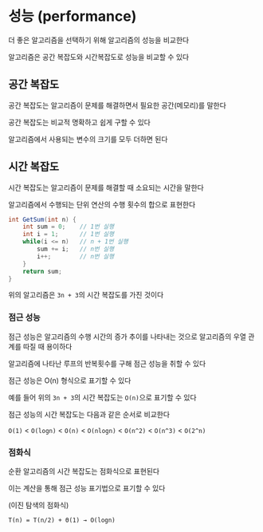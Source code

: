# 성능 (performance)
더 좋은 알고리즘을 선택하기 위해 알고리즘의 성능을 비교한다  

알고리즘은 공간 복잡도와 시간복잡도로 성능을 비교할 수 있다

## 공간 복잡도

공간 복잡도는 알고리즘이 문제를 해결하면서 필요한 공간(메모리)를 말한다  

공간 복잡도는 비교적 명확하고 쉽게 구할 수 있다  

알고리즘에서 사용되는 변수의 크기를 모두 더하면 된다  

## 시간 복잡도
시간 복잡도는 알고리즘이 문제를 해결할 때 소요되는 시간을 말한다  

알고리즘에서 수행되는 단위 연산의 수행 횟수의 합으로 표현한다

``` C#
int GetSum(int n) {
    int sum = 0;	// 1번 실행
    int i = 1;		// 1번 실행
    while(i <= n) 	// n + 1번 실행
        sum += i;	// n번 실행
    	i++;		// n번 실행
    }
    return sum;
}
```

위의 알고리즘은 `3n + 3`의 시간 복잡도를 가진 것이다  

### 점근 성능

점근 성능은 알고리즘의 수행 시간의 증가 추이를 나타내는 것으로 알고리즘의 우열 관계를 따질 때 용이하다  

알고리즘에 나타난 루프의 반복횟수를 구해 점근 성능을 취할 수 있다  

점근 성능은 O(n) 형식으로 표기할 수 있다

예를 들어 위의 `3n + 3`의 시간 복잡도는 `O(n)`으로 표기할 수 있다

점근 성능의 시간 복잡도는 다음과 같은 순서로 비교한다

`O(1)` < `O(logn)` < `O(n)` < `O(nlogn)` < `O(n^2)` < `O(n^3)` < `O(2^n)` 

### 점화식

순환 알고리즘의 시간 복잡도는 점화식으로 표현된다  

이는 계산을 통해 점근 성능 표기법으로 표기할 수 있다

(이진 탐색의 점화식)

`T(n) = T(n/2) + Θ(1) → O(logn)`
